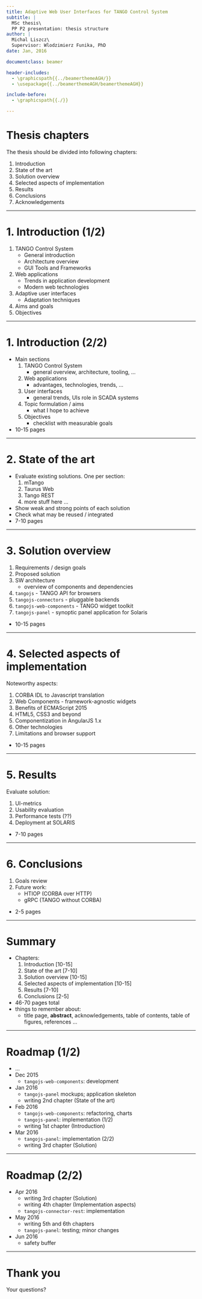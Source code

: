 ```yaml
---
title: Adaptive Web User Interfaces for TANGO Control System
subtitle: |
  MSc thesis\
  PP P2 presentation: thesis structure
author: |
  Michal Liszcz\
  Supervisor: Wlodzimierz Funika, PhD
date: Jan, 2016

documentclass: beamer

header-includes:
  - \graphicspath{{../beamerthemeAGH/}}
  - \usepackage{{../beamerthemeAGH/beamerthemeAGH}}

include-before:
  - \graphicspath{{./}}

---
```


# Thesis chapters

The thesis should be divided into following chapters:

1. Introduction
1. State of the art
1. Solution overview
1. Selected aspects of implementation
1. Results
1. Conclusions
1. Acknowledgements

---

# 1. Introduction (1/2)

1. TANGO Control System
     * General introduction
     * Architecture overview
     * GUI Tools and Frameworks
1. Web applications
     * Trends in application development
     * Modern web technologies
1. Adaptive user interfaces
     * Adaptation techniques
1. Aims and goals
1. Objectives

---

# 1. Introduction (2/2)

* Main sections
    1. TANGO Control System
        * general overview, architecture, tooling, ...
    1. Web applications
        * advantages, technologies, trends, ...
    1. User interfaces
        * general trends, UIs role in SCADA systems
    1. Topic formulation / aims
        * what I hope to achieve
    1. Objectives
        * checklist with measurable goals
* 10-15 pages

---

# 2. State of the art

* Evaluate existing solutions. One per section:
    1. mTango
    1. Taurus Web
    1. Tango REST
    1. more stuff here ...
* Show weak and strong points of each solution
* Check what may be reused / integrated
* 7-10 pages

---

# 3. Solution overview

1. Requirements / design goals
1. Proposed solution
1. SW architecture
     * overview of components and dependencies
1. `tangojs` - TANGO API for browsers
1. `tangojs-connectors` - pluggable backends
1. `tangojs-web-components` - TANGO widget toolkit
1. `tangojs-panel` - synoptic panel application for Solaris


* 10-15 pages

---

# 4. Selected aspects of implementation

Noteworthy aspects:

1. CORBA IDL to Javascript translation
1. Web Components - framework-agnostic widgets
1. Benefits of ECMAScript 2015
1. HTML5, CSS3 and beyond
1. Componentization in AngularJS 1.x
1. Other technologies
1. Limitations and browser support


* 10-15 pages

---

# 5. Results
Evaluate solution:

1. UI-metrics
1. Usability evaluation
1. Performance tests (??)
1. Deployment at SOLARIS


* 7-10 pages

---

# 6. Conclusions

1. Goals review
1. Future work:
     * HTIOP (CORBA over HTTP)
     * gRPC (TANGO without CORBA)

* 2-5 pages

---

# Summary

* Chapters:
    1. Introduction [10-15]
    1. State of the art [7-10]
    1. Solution overview [10-15]
    1. Selected aspects of implementation [10-15]
    1. Results [7-10]
    1. Conclusions [2-5]
* 46-70 pages total
* things to remember about:
    * title page, **abstract**, acknowledgements,
      table of contents, table of figures, references ...

---

# Roadmap (1/2)

* ...
* Dec 2015
    * `tangojs-web-components`: development
* Jan 2016
    * `tangojs-panel` mockups; application skeleton
    * writing 2nd chapter (State of the art)
* Feb 2016
    * `tangojs-web-components`: refactoring, charts
    * `tangojs-panel`: implementation (1/2)
    * writing 1st chapter (Introduction)
* Mar 2016
    * `tangojs-panel`: implementation (2/2)
    * writing 3rd chapter (Solution)

---

# Roadmap (2/2)

* Apr 2016
    * writing 3rd chapter (Solution)
    * writing 4th chapter (Implementation aspects)
    * `tangojs-connector-rest`: implementation
* May 2016
    * writing 5th and 6th chapters
    * `tangojs-panel`: testing; minor changes
* Jun 2016
    * safety buffer

---

# Thank you

Your questions?
